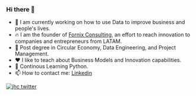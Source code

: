 ### Hi there 👋

- 🔭 I am currently working on how to use Data to improve business and people's lives.
- 🔥 I am the founder of [Fornix Consulting](https://fornix.cl), an effort to reach innovation to companies and entrepreneurs from LATAM.
- 🌱 Post degree in Circular Economy, Data Engineering, and Project Management.
- ❤️ I like to teach about Business Models and Innovation capabilities.
- 🐍 Continous Learning Python.
- 📫 How to contact me: [Linkedin](www.linkedin.com/in/alvaronicolas)

[![jhc twitter](https://img.shields.io/badge/Twitter-@alvaronicolas-00aced.svg?style=flat&logo=twitter)](https://twitter.com/alvaronicolas)
